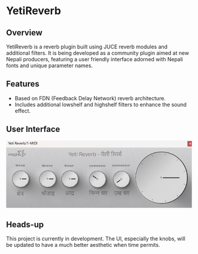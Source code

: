 # YetiReverb

## Overview
YetiReverb is a reverb plugin built using JUCE reverb modules and additional filters. It is being developed as a community plugin aimed at new Nepali producers, featuring a user friendly interface adorned with Nepali fonts and unique parameter names.

## Features
- Based on FDN (Feedback Delay Network) reverb architecture.
- Includes additional lowshelf and highshelf filters to enhance the sound effect.

## User Interface
![User Interface](UI.png)

## Heads-up
This project is currently in development. The UI, especially the knobs, will be updated to have a much better aesthetic when time permits.
